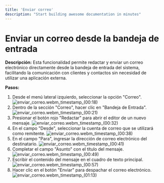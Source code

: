 ```yaml
---
title: 'Enviar correo'
description: "Start building awesome documentation in minutes"
---
```

# Enviar un correo desde la bandeja de entrada

**Descripción:** Esta funcionalidad permite redactar y enviar un correo electrónico directamente desde la bandeja de entrada del sistema, facilitando la comunicación con clientes y contactos sin necesidad de utilizar una aplicación externa.

**Pasos:**

1.  Desde el menú lateral izquierdo, seleccionar la opción "Correo". ![enviar_correo.webm_timestamp_(00:18)](https://files-public-web.s3-us-west-2.amazonaws.com/1978/video_screenshots/2025/08/14/screenshot_1755174919_0_689dd8070ed1d.jpg)
2.  Dentro de la sección "Correo", hacer clic en "Bandeja de Entrada". ![enviar_correo.webm_timestamp_(00:21)](https://files-public-web.s3-us-west-2.amazonaws.com/1978/video_screenshots/2025/08/14/screenshot_1755174919_1_689dd80765712.jpg)
3.  Presionar el botón rojo "Redactar" para abrir el editor de un nuevo mensaje. ![enviar_correo.webm_timestamp_(00:32)](https://files-public-web.s3-us-west-2.amazonaws.com/1978/video_screenshots/2025/08/14/screenshot_1755174919_2_689dd807add3b.jpg)
4.  En el campo "Desde", seleccionar la cuenta de correo que se utilizará como remitente. ![enviar_correo.webm_timestamp_(00:38)](https://files-public-web.s3-us-west-2.amazonaws.com/1978/video_screenshots/2025/08/14/screenshot_1755174920_3_689dd808169b3.jpg)
5.  En el campo "Para", ingresar la dirección de correo electrónico del destinatario. ![enviar_correo.webm_timestamp_(00:41)](https://files-public-web.s3-us-west-2.amazonaws.com/1978/video_screenshots/2025/08/14/screenshot_1755174920_4_689dd808543a4.jpg)
6.  Completar el campo "Asunto" con el título del mensaje. ![enviar_correo.webm_timestamp_(00:49)](https://files-public-web.s3-us-west-2.amazonaws.com/1978/video_screenshots/2025/08/14/screenshot_1755174920_5_689dd80888600.jpg)
7.  Escribir el contenido del mensaje en el cuadro de texto principal. ![enviar_correo.webm_timestamp_(00:57)](https://files-public-web.s3-us-west-2.amazonaws.com/1978/video_screenshots/2025/08/14/screenshot_1755174920_6_689dd808d2c36.jpg)
8.  Hacer clic en el botón "Enviar" para despachar el correo electrónico. ![enviar_correo.webm_timestamp_(01:13)](https://files-public-web.s3-us-west-2.amazonaws.com/1978/video_screenshots/2025/08/14/screenshot_1755174921_7_689dd8094334b.jpg)